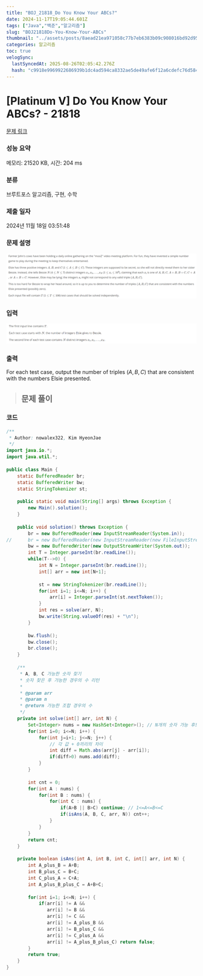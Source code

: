 ```yaml
---
title: "BOJ_21818_Do You Know Your ABCs?"
date: 2024-11-17T19:05:44.601Z
tags: ["Java","백준","알고리즘"]
slug: "BOJ21818Do-You-Know-Your-ABCs"
thumbnail: "../assets/posts/8aead21ea971058c77b7eb6383b09c908016bd92d95686a2f6f8bc71b56db414.png"
categories: 알고리즘
toc: true
velogSync:
  lastSyncedAt: 2025-08-26T02:05:42.276Z
  hash: "c9918e9969922686939b1dc4ad594ca8332ae5de49afe6f12a6cdefc76d584b2"
---
```


# [Platinum V] Do You Know Your ABCs? - 21818 

[문제 링크](https://www.acmicpc.net/problem/21818) 

### 성능 요약

메모리: 21520 KB, 시간: 204 ms

### 분류

브루트포스 알고리즘, 구현, 수학

### 제출 일자

2024년 11월 18일 03:51:48

### 문제 설명
![](/assets/posts/a45bc8564de4ef12fdec13ada10d52aa148034ff28018c9507c60bfcc5a488d5.png)

### 입력 
![](/assets/posts/a60b0060b83017dbed49a526abb2209ee41f1088e35dc51928c6cd0f8a7a78fb.png)

### 출력 
For each test case, output the number of triples $(A,B,C)$ that are consistent with the numbers Elsie presented.

>## 문제 풀이

### 코드
```java
/**
 * Author: nowalex322, Kim HyeonJae
 */
import java.io.*;
import java.util.*;

public class Main {
	static BufferedReader br;
	static BufferedWriter bw;
	static StringTokenizer st;

	public static void main(String[] args) throws Exception {
		new Main().solution();
	}

	public void solution() throws Exception {
		br = new BufferedReader(new InputStreamReader(System.in));
//		br = new BufferedReader(new InputStreamReader(new FileInputStream("input.txt")));
		bw = new BufferedWriter(new OutputStreamWriter(System.out));
		int T = Integer.parseInt(br.readLine());
		while(T-->0) {
			int N = Integer.parseInt(br.readLine());
			int[] arr = new int[N+1];
					
			st = new StringTokenizer(br.readLine());
			for(int i=1; i<=N; i++) {
				arr[i] = Integer.parseInt(st.nextToken());
			}
			int res = solve(arr, N);
			bw.write(String.valueOf(res) + "\n");
		}

		bw.flush();
		bw.close();
		br.close();
	}

	/**
	 * A, B, C 가능한 숫자 찾기
	 * 숫자 찾은 후 가능한 경우의 수 리턴
	 * 
	 * @param arr
	 * @param n
	 * @return 가능한 조합 경우의 수
	 */
	private int solve(int[] arr, int N) {
		Set<Integer> nums = new HashSet<Integer>(); // N개의 숫자 가능 후보
		for(int i=0; i<=N; i++) {
			for(int j=i+1; j<=N; j++) {
				// 각 값 + 0끼리의 차이
				int diff = Math.abs(arr[j] - arr[i]);
				if(diff>0) nums.add(diff);
			}
		}
		
		int cnt = 0;
		for(int A : nums) {
			for(int B : nums) {
				for(int C : nums) {
					if(A>B || B>C) continue; // 1<=A<=B<=C
					if(isAns(A, B, C, arr, N)) cnt++;
				}
			}
		}
		return cnt;
	}

	private boolean isAns(int A, int B, int C, int[] arr, int N) {
		int A_plus_B = A+B;
		int B_plus_C = B+C;
		int C_plus_A = C+A;
		int A_plus_B_plus_C = A+B+C;
		
		for(int i=1; i<=N; i++) {
			if(arr[i] != A && 
			   arr[i] != B && 
			   arr[i] != C && 
			   arr[i] != A_plus_B && 
			   arr[i] != B_plus_C && 
			   arr[i] != C_plus_A && 
			   arr[i] != A_plus_B_plus_C) return false;
		}
		return true;
	}
}
```
